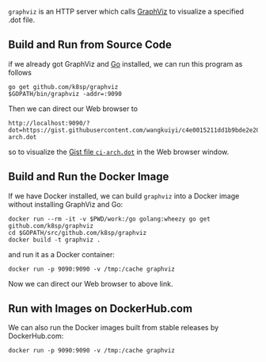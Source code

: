 `graphviz` is an HTTP server which calls
[GraphViz](http://www.graphviz.org/) to visualize a specified .dot
file.

## Build and Run from Source Code

if we already got GraphViz and [Go](https://golang.org/) installed, we
can run this program as follows

```
go get github.com/k8sp/graphviz
$GOPATH/bin/graphviz -addr=:9090
```

Then we can direct our Web browser to

```
http://localhost:9090/?dot=https://gist.githubusercontent.com/wangkuiyi/c4e0015211dd1b9bde2e20455a6cd38e/raw/4d5ec099f98a5f326cf6f108bcf510cadba1a0b4/ci-arch.dot
```

so to visualize the
[Gist file `ci-arch.dot`](https://gist.github.com/wangkuiyi/c4e0015211dd1b9bde2e20455a6cd38e)
in the Web browser window.

## Build and Run the Docker Image

If we have Docker installed, we can build `graphviz` into a Docker
image without installing GraphViz and Go:

```
docker run --rm -it -v $PWD/work:/go golang:wheezy go get github.com/k8sp/graphviz
cd $GOPATH/src/github.com/k8sp/graphviz
docker build -t graphviz .
```

and run it as a Docker container:

```
docker run -p 9090:9090 -v /tmp:/cache graphviz
```

Now we can direct our Web browser to above link.

## Run with Images on DockerHub.com

We can also run the Docker images built from stable releases by
DockerHub.com:

```
docker run -p 9090:9090 -v /tmp:/cache graphviz
```

<!--  LocalWords:  graphviz GraphViz GOPATH addr ci cd
 -->
